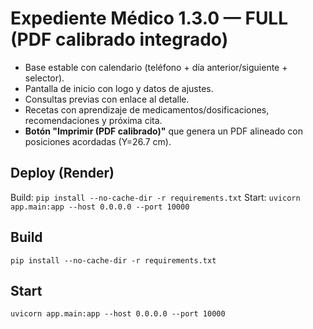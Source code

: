 
# Expediente Médico 1.3.0 — FULL (PDF calibrado integrado)
- Base estable con calendario (teléfono + día anterior/siguiente + selector).
- Pantalla de inicio con logo y datos de ajustes.
- Consultas previas con enlace al detalle.
- Recetas con aprendizaje de medicamentos/dosificaciones, recomendaciones y próxima cita.
- **Botón "Imprimir (PDF calibrado)"** que genera un PDF alineado con posiciones acordadas (Y=26.7 cm).

## Deploy (Render)
Build: `pip install --no-cache-dir -r requirements.txt`
Start: `uvicorn app.main:app --host 0.0.0.0 --port 10000`



## Build
```
pip install --no-cache-dir -r requirements.txt
```

## Start
```
uvicorn app.main:app --host 0.0.0.0 --port 10000
```
